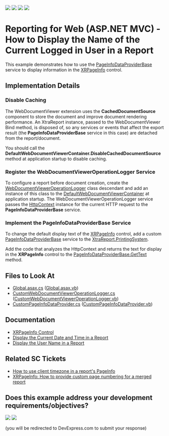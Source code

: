 <!-- default badges list -->
![](https://img.shields.io/endpoint?url=https://codecentral.devexpress.com/api/v1/VersionRange/128597009/24.2.1%2B)
[![](https://img.shields.io/badge/Open_in_DevExpress_Support_Center-FF7200?style=flat-square&logo=DevExpress&logoColor=white)](https://supportcenter.devexpress.com/ticket/details/T484189)
[![](https://img.shields.io/badge/📖_How_to_use_DevExpress_Examples-e9f6fc?style=flat-square)](https://docs.devexpress.com/GeneralInformation/403183)
[![](https://img.shields.io/badge/💬_Leave_Feedback-feecdd?style=flat-square)](#does-this-example-address-your-development-requirementsobjectives)
<!-- default badges end -->
# Reporting for Web (ASP.NET MVC) - How to Display the Name of the Current Logged in User in a Report

This example demonstrates how to use the [PageInfoDataProviderBase](https://docs.devexpress.com/CoreLibraries/DevExpress.XtraPrinting.PageInfoDataProviderBase) service to display information in the [XRPageInfo](https://docs.devexpress.com/XtraReports/DevExpress.XtraReports.UI.XRPageInfo) control.

## Implementation Details

### Disable Caching

The WebDocumentViewer extension uses the **CachedDocumentSource** component to store the document and improve document rendering performance. An XtraReport instance, passed to the WebDocumentViewer Bind method, is disposed of, so any services or events that affect the export result (the **PageInfoDataProviderBase** service in this case) are detached from the report/document. 

You should call the **DefaultWebDocumentViewerContainer.DisableCachedDocumentSource** method at application startup to disable caching.

### Register the WebDocumentViewerOperationLogger Service

To configure a report before document creation, create the [WebDocumentViewerOperationLogger](https://docs.devexpress.com/XtraReports/DevExpress.XtraReports.Web.WebDocumentViewer.WebDocumentViewerOperationLogger) class descendant and add an instance of this class to the [DefaultWebDocumentViewerContainer](https://docs.devexpress.com/XtraReports/DevExpress.XtraReports.Web.WebDocumentViewer.DefaultWebDocumentViewerContainer) at application startup. The WebDocumentViewerOperationLogger service passes the [HttpContext](https://docs.microsoft.com/en-us/dotnet/api/system.web.httpcontext) instance for the current HTTP request to the **PageInfoDataProviderBase** service.

### Implement the PageInfoDataProviderBase Service

To change the default display text of the [XRPageInfo](https://docs.devexpress.com/XtraReports/DevExpress.XtraReports.UI.XRPageInfo) control, add a custom [PageInfoDataProviderBase](https://docs.devexpress.com/CoreLibraries/DevExpress.XtraPrinting.PageInfoDataProviderBase) service to the [XtraReport.PrintingSystem](https://docs.devexpress.com/XtraReports/DevExpress.XtraReports.UI.XtraReport.PrintingSystem). 

Add the code that analyzes the HttpContext and returns the text for display in the **XRPageInfo** control to the [PageInfoDataProviderBase.GetText](https://docs.devexpress.com/CoreLibraries/DevExpress.XtraPrinting.PageInfoDataProviderBase.GetText(DevExpress.XtraPrinting.PrintingSystemBase-DevExpress.XtraPrinting.PageInfoTextBrickBase)) method.

## Files to Look At

- [Global.asax.cs](CS/WebDocumentViewer_UserName/Global.asax.cs#L22-L23) ([Global.asax.vb](VB/WebDocumentViewer_UserName_VB/Global.asax.vb#L22-L23))
- [CustomWebDocumentViewerOperationLogger.cs](CS/WebDocumentViewer_UserName/Services/CustomWebDocumentViewerOperationLogger.cs) ([CustomWebDocumentViewerOperationLogger.vb](VB/WebDocumentViewer_UserName_VB/Services/CustomWebDocumentViewerOperationLogger.vb))
- [CustomPageInfoDataProvider.cs](CS/WebDocumentViewer_UserName/Services/CustomPageInfoDataProvider.cs) ([CustomPageInfoDataProvider.vb](VB/WebDocumentViewer_UserName_VB/Services/CustomPageInfoDataProvider.vb))

## Documentation

- [XRPageInfo Control](https://docs.devexpress.com/XtraReports/DevExpress.XtraReports.UI.XRPageInfo)
- [Display the Current Date and Time in a Report](https://docs.devexpress.com/XtraReports/5291/detailed-guide-to-devexpress-reporting/add-extra-information/display-the-current-date-and-time-in-a-report)
- [Display the User Name in a Report](https://docs.devexpress.com/XtraReports/5292/detailed-guide-to-devexpress-reporting/add-extra-information/display-the-user-name-in-a-report)

## Related SC Tickets
- [How to use client timezone in a report's PageInfo](https://supportcenter.devexpress.com/ticket/details/t1056171/how-to-use-client-timezone-in-a-report-s-pageinfo)
- [XRPageInfo: How to provide custom page numbering for a merged report](https://supportcenter.devexpress.com/ticket/details/t512092/xrpageinfo-how-to-provide-custom-page-numbering-for-a-merged-report)


<!-- feedback -->
## Does this example address your development requirements/objectives?

[<img src="https://www.devexpress.com/support/examples/i/yes-button.svg"/>](https://www.devexpress.com/support/examples/survey.xml?utm_source=github&utm_campaign=reporting-mvc-display-information-in-xrpageinfo&~~~was_helpful=yes) [<img src="https://www.devexpress.com/support/examples/i/no-button.svg"/>](https://www.devexpress.com/support/examples/survey.xml?utm_source=github&utm_campaign=reporting-mvc-display-information-in-xrpageinfo&~~~was_helpful=no)

(you will be redirected to DevExpress.com to submit your response)
<!-- feedback end -->
